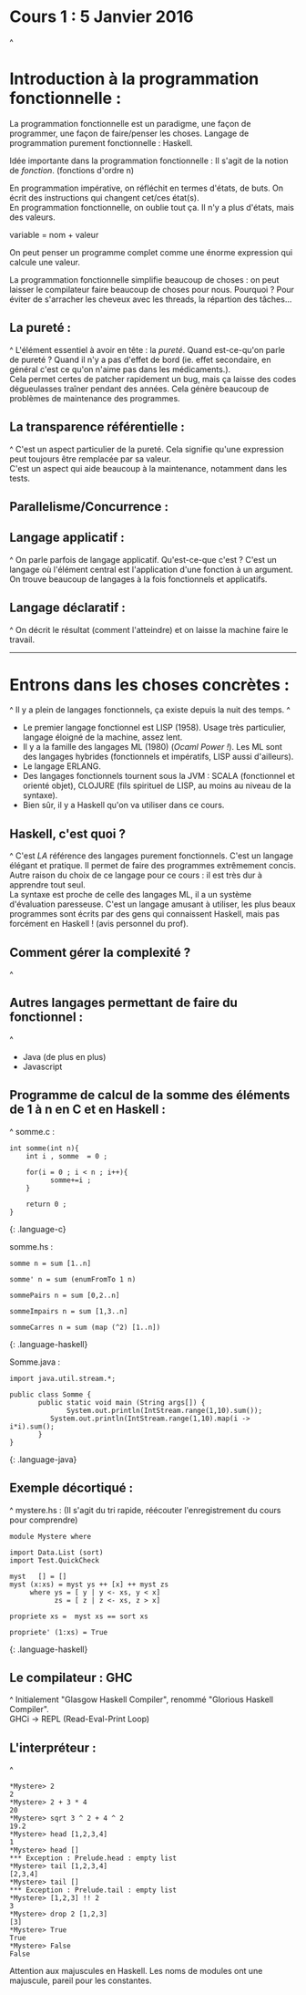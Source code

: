 # Cours 1 : 5 Janvier 2016
^
# Introduction à la programmation fonctionnelle :

La programmation fonctionnelle est un paradigme, une façon de programmer, une façon de faire/penser les choses.
Langage de programmation purement fonctionnelle : Haskell.

Idée importante dans la programmation fonctionnelle : Il s'agit de la notion de _fonction_. (fonctions d'ordre n)

En programmation impérative, on réfléchit en termes d'états, de buts. On écrit des instructions qui changent cet/ces état(s).  
En programmation fonctionnelle, on oublie tout ça. Il n'y a plus d'états, mais des valeurs.

variable = nom + valeur

On peut penser un programme complet comme une énorme expression qui calcule une valeur.

La programmation fonctionnelle simplifie beaucoup de choses : on peut laisser le compilateur faire beaucoup de choses pour nous. Pourquoi ? Pour éviter de s'arracher les cheveux avec les threads, la répartion des tâches...

## La pureté :
^
L'élément essentiel à avoir en tête : la _pureté_. Quand est-ce-qu'on parle de pureté ? Quand il n'y a pas d'effet de bord (ie. effet secondaire, en général c'est ce qu'on n'aime pas dans les médicaments.).  
Cela permet certes de patcher rapidement un bug, mais ça laisse des codes dégueulasses traîner pendant des années. Cela génère beaucoup de problèmes de maintenance des programmes.

## La transparence référentielle :
^
C'est un aspect particulier de la pureté. Cela signifie qu'une expression peut toujours être remplacée par sa valeur.  
C'est un aspect qui aide beaucoup à la maintenance, notamment dans les tests.

## Parallelisme/Concurrence :
<???>

## Langage applicatif :
^
On parle parfois de langage applicatif. Qu'est-ce-que c'est ? C'est un langage où l'élément central est l'application d'une fonction à un argument.  
On trouve beaucoup de langages à la fois fonctionnels et applicatifs.

## Langage déclaratif :
^
On décrit le résultat (comment l'atteindre) et on laisse la machine faire le travail.

***

# Entrons dans les choses concrètes :
^
Il y a plein de langages fonctionnels, ça existe depuis la nuit des temps.
^
* Le premier langage fonctionnel est LISP (1958). Usage très particulier, langage éloigné de la machine, assez lent.
* Il y a la famille des langages ML (1980) (_Ocaml Power !_). Les ML sont des langages hybrides (fonctionnels et impératifs, LISP aussi d'ailleurs).
* Le langage ERLANG.
* Des langages fonctionnels tournent sous la JVM : SCALA (fonctionnel et orienté objet), CLOJURE (fils spirituel de LISP, au moins au niveau de la syntaxe).
* Bien sûr, il y a Haskell qu'on va utiliser dans ce cours.

## Haskell, c'est quoi ?
^
C'est _LA_ référence des langages purement fonctionnels. C'est un langage élégant et pratique. Il permet de faire des programmes extrêmement concis.  
Autre raison du choix de ce langage pour ce cours :  il est très dur à apprendre tout seul.  
La syntaxe est proche de celle des langages ML, il a un système d'évaluation paresseuse.
C'est un langage amusant à utiliser, les plus beaux programmes sont écrits par des gens qui connaissent Haskell, mais pas forcément en Haskell ! (avis personnel du prof).

## Comment gérer la complexité ?
^
<???>

## Autres langages permettant de faire du fonctionnel :
^
* Java (de plus en plus)
* Javascript

## Programme de calcul de la somme des éléments de 1 à n en C et en Haskell :
^
somme.c :  

~~~
int somme(int n){
    int i , somme  = 0 ;

    for(i = 0 ; i < n ; i++){
    	  somme+=i ;
    }

    return 0 ;
}

~~~
{: .language-c}

somme.hs :  

~~~
somme n = sum [1..n]

somme' n = sum (enumFromTo 1 n)

sommePairs n = sum [0,2..n]

sommeImpairs n = sum [1,3..n]

sommeCarres n = sum (map (^2) [1..n])
~~~
{: .language-haskell}

Somme.java :

~~~
import java.util.stream.*;

public class Somme {
       public static void main (String args[]) {
       	      System.out.println(IntStream.range(1,10).sum());
	      System.out.println(IntStream.range(1,10).map(i -> i*i).sum();
       }
}
~~~
{: .language-java}

## Exemple décortiqué :
^
mystere.hs : (Il s'agit du tri rapide, réécouter l'enregistrement du cours pour comprendre)

~~~
module Mystere where

import Data.List (sort)
import Test.QuickCheck

myst   [] = []
myst (x:xs) = myst ys ++ [x] ++ myst zs
     where ys = [ y | y <- xs, y < x]
     	   zs = [ z | z <- xs, z > x]

propriete xs =  myst xs == sort xs

propriete' (1:xs) = True
~~~
{: .language-haskell}

## Le compilateur :  GHC
^
Initialement "Glasgow Haskell Compiler", renommé "Glorious Haskell Compiler".  
GHCi -> REPL (Read-Eval-Print Loop)

## L'interpréteur :
^
~~~
*Mystere> 2
2
*Mystere> 2 + 3 * 4
20
*Mystere> sqrt 3 ^ 2 + 4 ^ 2
19.2
*Mystere> head [1,2,3,4]
1
*Mystere> head []
*** Exception : Prelude.head : empty list
*Mystere> tail [1,2,3,4]
[2,3,4]
*Mystere> tail []
*** Exception : Prelude.tail : empty list
*Mystere> [1,2,3] !! 2
3
*Mystere> drop 2 [1,2,3]
[3]
*Mystere> True
True
*Mystere> False
False
~~~

Attention aux majuscules en Haskell. Les noms de modules ont une majuscule, pareil pour les constantes.